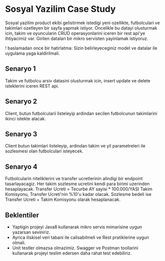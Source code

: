 # Sosyal Yazilim Case Study

Sosyal yazilim product ekibi gelistirmek istedigi yeni ozellikte, futbolculari
ve takimlari ozetleyen bir sayfa yapmak istiyor.  Oncelikle bu datayi
olusturmak icin, takim ve oyuncularin CRUD operasyonlarini iceren bir rest
api'ye ihtiyacimiz var.  Girilen datalari bir mikro servisten yayinlamak
istiyoruz.

! baslamadan once bir hatirlatma: Sizin belirleyeceginiz model ve datalar ile
uygulama yaga kaldirilmali.

## Senaryo 1

Takim ve futbolcu arsiv datasini olusturmak icin, insert update ve delete
isteklerini iceren REST api.

## Senaryo 2

Client, butun futbolcularii listeleyip ardindan secilen futbolcunun takimlarini
ikinci istekte alacak.

## Senaryo 3

Client butun takimlari listeleyip, ardindan takim ve yil parametreleri ile
sozlesmesi olan futbolculari isteyecek.

## Senaryo 4

Futbolcularin niteliklerini ve transfer ucretlerinin alindigi bir endpoint
tasarlayacagiz. Her takim sozlesme ucretini kendi para birimi uzerinden
hesaplayacak.  Transfer Ucreti = Tecurbe AY sayisi * 100.000/YASI Takim
Komisyonu, Transfer Ucreti'nin %10'u kadar olacak.  Sozlesme bedeli ise
Transfer Ucreti + Takim Komisyonu olarak hesaplanacak.

## Beklentiler

* Yaptigin projeyi Java8 kullanarak mikro servis mimarisine uygun yazarsan
  seviniriz.  
* Ayrica iliskisel veri tabani ile calisabilmeli ve Rest pratiklerine uygun
  olmali. 
* Unit testler olmazsa olmazimiz.  Swagger ve Postman toollarini kullanarak
  projeyi teslim edersen daha rahat test edebiliriz.
